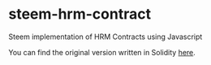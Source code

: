 # steem-hrm-contract
Steem implementation of HRM Contracts using Javascript

You can find the original version written in Solidity [here](https://github.com/flametuner/hrm-contracts).
